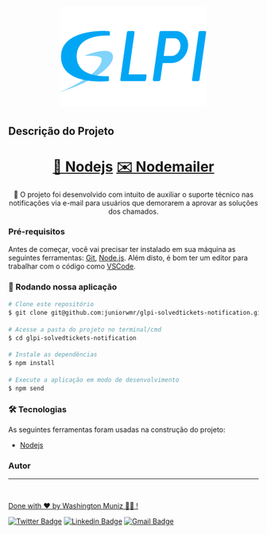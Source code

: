 <h1 align="center">
  <img alt="GLPI" title="GLPI" src="./public/glpi.png" />
</h1>

## Descrição do Projeto

<p align="center"></p>
<h1 align="center">
    <a href="https://nodejs.org/en/">🔗 Nodejs</a>
    <a href="https://www.sqlite.org/">✉️ Nodemailer</a>
</h1>
<p align="center">🚀 O projeto foi desenvolvido com intuito de auxiliar o suporte técnico nas notificações via e-mail para usuários que demorarem a aprovar as soluções dos chamados.</p>

### Pré-requisitos

Antes de começar, você vai precisar ter instalado em sua máquina as seguintes ferramentas:
[Git](https://git-scm.com), [Node.js](https://nodejs.org/en/).
Além disto, é bom ter um editor para trabalhar com o código como [VSCode](https://code.visualstudio.com/).

### 🎲 Rodando nossa aplicação

```bash
# Clone este repositório
$ git clone git@github.com:juniorwmr/glpi-solvedtickets-notification.git

# Acesse a pasta do projeto no terminal/cmd
$ cd glpi-solvedtickets-notification

# Instale as dependências
$ npm install

# Execute a aplicação em modo de desenvolvimento
$ npm send

```

### 🛠 Tecnologias

As seguintes ferramentas foram usadas na construção do projeto:

- [Nodejs](https://nodejs.org/en/)

### Autor

---

<a href="https://juniorwmr.github.io/">
 <img style="border-radius: 30;" src="https://juniorwmr.github.io/images/washington-muniz.jpg" width="100px;" alt=""/>
 <br />

Done with ❤️ by Washington Muniz 👋🏽 !

[![Twitter Badge](https://img.shields.io/badge/-@juniorwmr-1ca0f1?style=flat-square&labelColor=1ca0f1&logo=twitter&logoColor=white&link=https://twitter.com/juniorwmr)](https://twitter.com/juniorwmr) [![Linkedin Badge](https://img.shields.io/badge/-Washington-blue?style=flat-square&logo=Linkedin&logoColor=white&link=https://www.linkedin.com/in/juniorwmr/)](https://www.linkedin.com/in/juniorwmr/)
[![Gmail Badge](https://img.shields.io/badge/-juniorwmr@gmail.com-c14438?style=flat-square&logo=Gmail&logoColor=white&link=mailto:juniorripardo@gmail.com)](mailto:juniorripardo@gmail.com)
